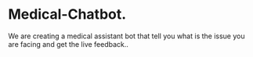 # Medical-Chatbot.

We are creating a medical assistant bot that tell you what is the issue you are facing and get the live feedback..


